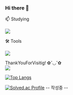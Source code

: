 ### Hi there 👋

<!--
**munhyunji/munhyunji** is a ✨ _special_ ✨ repository because its `README.md` (this file) appears on your GitHub profile.

Here are some ideas to get you started:

- 🔭 I’m currently working on ...
- 🌱 I’m currently learning ...
- 👯 I’m looking to collaborate on ...
- 🤔 I’m looking for help with ...
- 💬 Ask me about ...
- 📫 How to reach me: ...
- 😄 Pronouns: ...
- ⚡ Fun fact: ...
-->

📫 Studying <br><br>
<img src="https://img.shields.io/badge/Java-FFCA28?style=flat-square&logo=java&logoColor=white"/>

🛠️ Tools <br><br>
<img src="https://img.shields.io/badge/Eclipse-050099?style=flat-square&logo=java&logoColor=white"/>



 ThankYouForVisitig! ✿˘◡˘✿<br>
<a href="https://hits.seeyoufarm.com"><img src="https://hits.seeyoufarm.com/api/count/incr/badge.svg?url=https%3A%2F%2Fgithub.com%2Fmunhyunji&count_bg=%2379C83D&title_bg=%23555555&icon=&icon_color=%23E7E7E7&title=hits&edge_flat=false"/></a>


[![Top Langs](https://github-readme-stats.vercel.app/api/top-langs/?username=munhyunji)](https://github.com/munhyunji/github-readme-stats)


[![Solved.ac Profile](http://mazassumnida.wtf/api/v2/generate_badge?boj=mhg0904)](https://solved.ac/mhg0904/)
-- 작성중 --
